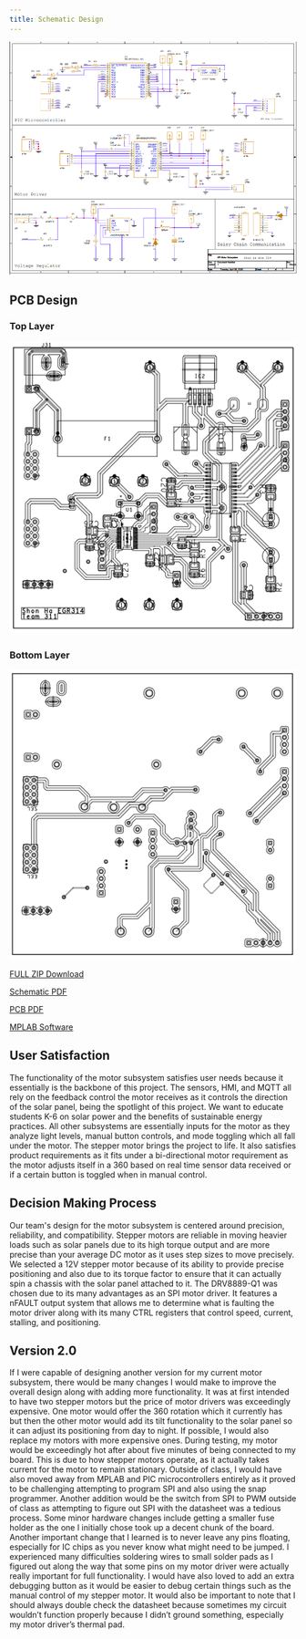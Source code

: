 ```yaml
---
title: Schematic Design
---
```


<img src="https://raw.githubusercontent.com/shonha/EGR314SSH.github.io/refs/heads/main/images/SchematicDesign.png">

## PCB Design
### Top Layer

<img src="https://raw.githubusercontent.com/shonha/EGR314SSH.github.io/refs/heads/main/images/PCBTOP.png">

### Bottom Layer

<img src="https://raw.githubusercontent.com/shonha/EGR314SSH.github.io/refs/heads/main/images/PCBBOTTOM.png">


[FULL ZIP Download](https://github.com/shonha/EGR314SSH.github.io/blob/main/Cadence/EGR314MOTOR.zip)

[Schematic PDF](https://github.com/shonha/EGR314SSH.github.io/blob/main/Cadence/EGR314PDF.pdf)

[PCB PDF](https://github.com/shonha/EGR314SSH.github.io/blob/main/Cadence/EGR314PDFPCB.pdf)

[MPLAB Software](https://github.com/shonha/EGR314SSH.github.io/blob/main/MPLAB/Hardware_VerificationV1.zip)


## User Satisfaction

The functionality of the motor subsystem satisfies user needs because it essentially is the backbone of this project. The sensors, HMI, and MQTT all rely on the feedback control the motor receives as it controls the direction of the solar panel, being the spotlight of this project. We want to educate students K-6 on solar power and the benefits of sustainable energy practices. All other subsystems are essentially inputs for the motor as they analyze light levels, manual button controls, and mode toggling which all fall under the motor. The stepper motor brings the project to life. It also satisfies product requirements as it fits under a bi-directional motor requirement as the motor adjusts itself in a 360 based on real time sensor data received or if a certain button is toggled when in manual control. 

## Decision Making Process

Our team's design for the motor subsystem is centered around precision, reliability, and compatibility. Stepper motors are reliable in moving heavier loads such as solar panels due to its high torque output and are more precise than your average DC motor as it uses step sizes to move precisely. We selected a 12V stepper motor because of its ability to provide precise positioning and also due to its torque factor to ensure that it can actually spin a chassis with the solar panel attached to it. The DRV8889-Q1 was chosen due to its many advantages as an SPI motor driver. It features a nFAULT output system that allows me to determine what is faulting the motor driver along with its many CTRL registers that control speed, current, stalling, and positioning. 


## Version 2.0

If I were capable of designing another version for my current motor subsystem, there would be many changes I would make to improve the overall design along with adding more functionality. It was at first intended to have two stepper motors but the price of motor drivers was exceedingly expensive. One motor would offer the 360 rotation which it currently has but then the other motor would add its tilt functionality to the solar panel so it can adjust its positioning from day to night. If possible, I would also replace my motors with more expensive ones. During testing, my motor would be exceedingly hot after about five minutes of being connected to my board. This is due to how stepper motors operate, as it actually takes current for the motor to remain stationary. Outside of class, I would have also moved away from MPLAB and PIC microcontrollers entirely as it proved to be challenging attempting to program SPI and also using the snap programmer. Another addition would be the switch from SPI to PWM outside of class as attempting to figure out SPI with the datasheet was a tedious process. Some minor hardware changes include getting a smaller fuse holder as the one I initially chose took up a decent chunk of the board. Another important change that I learned is to never leave any pins floating, especially for IC chips as you never know what might need to be jumped. I experienced many difficulties soldering wires to small solder pads as I figured out along the way that some pins on my motor driver were actually really important for full functionality. I would have also loved to add an extra debugging button as it would be easier to debug certain things such as the manual control of my stepper motor. It would also be important to note that I should always double check the datasheet because sometimes my circuit wouldn’t function properly because I didn’t ground something, especially my motor driver’s thermal pad.
